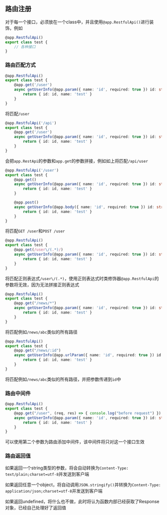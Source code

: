 ## 路由注册

对于每一个接口，必须放在一个class中，并且使用`@app.RestfulApi()`进行装饰，例如
```ts
@app.RestfulApi()
export class test {
    // 各种接口    
}
```

### 路由匹配方式
```ts
@app.RestfulApi()
export class test {
    @app.get('/user')
    async getUserInfo(@app.param({ name: 'id', required: true }) id: string) {
        return { id: id, name: 'test' }
    }
}
```
将匹配`/user`


```ts
@app.RestfulApi('/api')
export class test {
    @app.get('/user')
    async getUserInfo(@app.param({ name: 'id', required: true }) id: string) {
        return { id: id, name: 'test' }
    }
}
```
会把`app.RestApi`的参数和`app.get`的参数拼接，例如如上将匹配`/api/user`


```ts
@app.RestfulApi('/user')
export class test {
    @app.get()
    async getUserInfo(@app.param({ name: 'id', required: true }) id: string) {
        return { id: id, name: 'test' }
    }

    @app.post()
    async getUserInfo(@app.body({ name: 'id', required: true }) id: string) {
        return { id: id, name: 'test' }
    }
}
```
将匹配`GET /user`和`POST /user`


```ts
@app.RestfulApi()
export class test {
    @app.get(/user\/(.*)/)
    async getUserInfo(@app.param({ name: 'id', required: true }) id: string) {
        return { id: id, name: 'test' }
    }
}
```
将匹配正则表达式`/user\/(.*)`，使用正则表达式时类修饰器`@app.RestfulApi`的参数将无效，因为无法拼接正则表达式

```ts
@app.RestfulApi()
export class test {
    @app.get("/news/*")
    async getUserInfo(@app.param({ name: 'id', required: true }) id: string) {
        return { id: id, name: 'test' }
    }
}
```
将匹配例如`/news/abc`类似的所有路径


```ts
@app.RestfulApi()
export class test {
    @app.get("/news/:id")
    async getUserInfo(@app.urlParam({ name: 'id', required: true }) id: string) {
        return { id: id, name: 'test' }
    }
}
```
将匹配例如`/news/abc`类似的所有路径，并把参数传递到`id`中

### 路由中间件
```ts
@app.RestfulApi()
export class test {
    @app.get("/user", (req, res) => { console.log("before request") })
    async getUserInfo(@app.param({ name: 'id', required: true }) id: string) {
        return { id: id, name: 'test' }
    }
}
```
可以使用第二个参数为路由添加中间件，该中间件将只对这一个接口生效


### 路由返回值
如果返回一个string类型的参数，将会自动转换为`Content-Type: text/plain;charset=utf-8`并发送到客户端

如果返回任意一个object，将自动调用`JSON.stringify()`并转换为`Content-Type: application/json;charset=utf-8`并发送到客户端

如果返回undefined，将什么也不做，此时将认为函数内部已经获取了Response对象，已经自己处理好了返回值